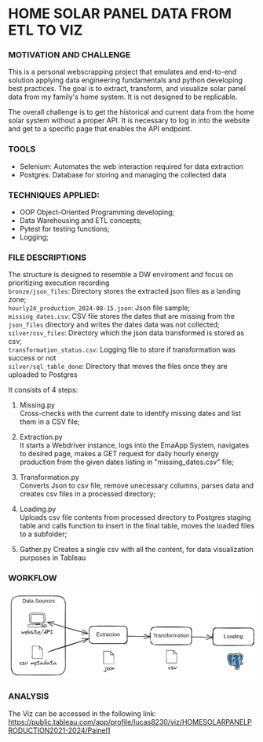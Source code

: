 # HOME SOLAR PANEL DATA FROM ETL TO VIZ

### MOTIVATION AND CHALLENGE
This is a personal webscrapping project that emulates and end-to-end solution applying data engineering fundamentals and python developing best practices. The goal is to extract, transform, and visualize solar panel data from my family's home system. It is not designed to be replicable.

The overall challenge is to get the historical and current data from the home solar system without a proper API. It is necessary to log in into the website and get to a specific page that enables the API endpoint.

### TOOLS
- Selenium: Automates the web interaction required for data extraction
- Postgres: Database for storing and managing the collected data

### TECHNIQUES APPLIED:
- OOP Object-Oriented Programming developing;
- Data Warehousing and ETL concepts;
- Pytest for testing functions;
- Logging; 

### FILE DESCRIPTIONS
The structure is designed to resemble a DW enviroment and focus on prioritizing execution recording\
`bronze/json_files`: Directory stores the extracted json files as a landing zone;\
`hourly24_production_2024-08-15.json`: Json file sample;\
`missing_dates.csv`: CSV file stores the dates that are missing from the `json_files` directory and writes the dates data was not collected;\
`silver/csv_files`: Directory which the json data transformed is stored as csv;\
`transformation_status.csv`: Logging file to store if transformation was success or not\
`silver/sql_table_done`: Directory that moves the files once they are uploaded to Postgres


It consists of 4 steps:

1. Missing.py   
Cross-checks with the current date to identify missing dates and list them in a CSV file;

2. Extraction.py    
It starts a Webdriver instance, logs into the EmaApp System, navigates to desired page, makes a GET request for daily hourly energy production from the given dates listing in "missing_dates.csv" file; 

3. Transformation.py    
Converts Json to csv file, remove unecessary columns, parses data and creates csv files in a processed directory;

4. Loading.py   
Uploads csv file contents from processed directory to Postgres staging table and calls function to insert in the final table, moves the loaded files to a subfolder;

5. Gather.py
Creates a single csv with all the content, for data visualization purposes in Tableau

### WORKFLOW
![alt text](image.png)


### ANALYSIS
The Viz can be accessed in the following link: https://public.tableau.com/app/profile/lucas8230/viz/HOMESOLARPANELPRODUCTION2021-2024/Painel1

